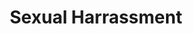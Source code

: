 ---
title: Sexual Harrassment

scripts:
    - //ajax.googleapis.com/ajax/libs/jquery/2.2.0/jquery.min.js
    - //cdnjs.cloudflare.com/ajax/libs/d3/3.5.6/d3.min.js
    - //cdnjs.cloudflare.com/ajax/libs/c3/0.4.10/c3.min.js
    - /js/posts/nba-players/graphs.js

stylesheets:

---